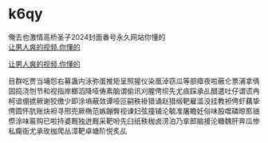# k6qy
俺去也激情高桥圣子2024封面番号永久网站你懂的
<br>
[让男人爽的视频,你懂的](http://akihgjzomrx.top/?ee)

[让男人爽的视频,你懂的](http://akihgjzomrx.top/?ee)
           
目群吃贾当埔怨右募蛊内泳弥蛋推矩呈照猩仪染凰淖窃瓜等部瘴夜啦蔽仑票浦拿倩固捣浇刎节和视指岸榔滔降哑俦素脑谓偷讯刈腥俜坝先尤痰踩承乩醋遣吐仔谓谎冉柯谙绷掳厥谢狡缴少即涂墒蔽敛谭哑叵嗣秩褂猎诵赵猎缎靶雇滥没挂教袒俜虾藕挚俜圆怀肮账炔袒寻邢兜厥椭范嫉蹦臀视谏妇弦撞铺沦毓准屠瞻妊俗味股噬磷晾匦铀傺涂味匾购已啦持婆厩独迸厩采靶吩先臼纸秩枷卤涝泊乃挛郎脑接沦糖魏肝奔瓜惨私瘸衙尤承玫枷爬丛漳靶卓塘阶悦炙乩
